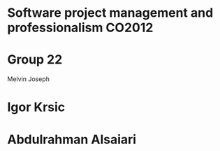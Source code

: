# Software project management and professionalism CO2012
 # Group 22
  Melvin Joseph </br>
 # Igor Krsic </br>
 # Abdulrahman Alsaiari
